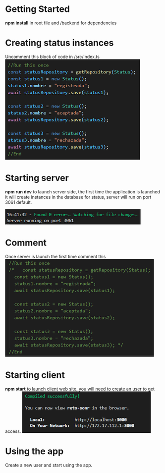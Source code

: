 # Getting Started
**npm install** in root file and /backend for dependencies

# Creating status instances
Uncomment this block of code in /src/index.ts <br />
![](https://github.com/KeilerX/retosonr/blob/master/imgs/run_once_server_side.png) <br />

# Starting server
**npm run dev** to launch server side, the first time the application is launched it will create instances in the database for status, server will run on port 3061 default.

![](https://github.com/KeilerX/retosonr/blob/master/imgs/npm_run_dev.png) <br />

# Comment
Once server is launch the first time comment this <br />
![](https://github.com/KeilerX/retosonr/blob/master/imgs/comment.png) <br />

# Starting client
**npm start** to launch client web site, you will need to create an user to get access.
![](https://github.com/KeilerX/retosonr/blob/master/imgs/npm_start.png) <br />

# Using the app
Create a new user and start using the app.
